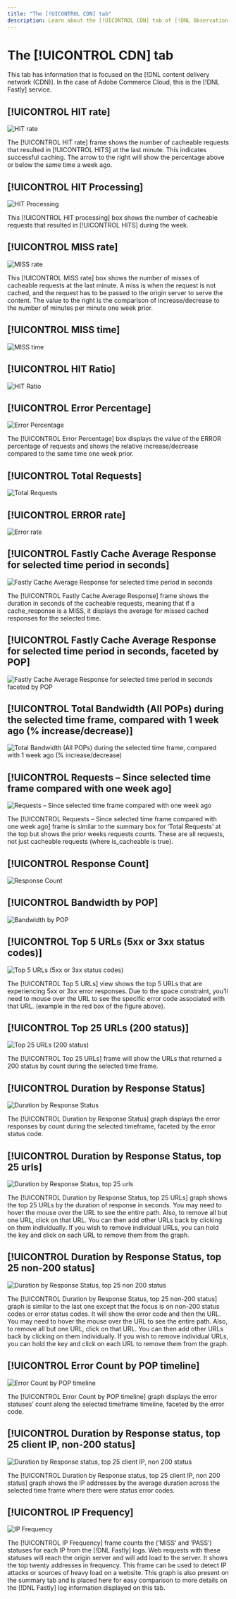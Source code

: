 ```yaml
---
title: "The [!UICONTROL CDN] tab"
description: Learn about the [!UICONTROL CDN] tab of [!DNL Observation for Adobe Commerce].
---
```

# The [!UICONTROL CDN] tab

This tab has information that is focused on the [!DNL content delivery network (CDN)]. In the case of Adobe Commerce Cloud, this is the [!DNL Fastly] service.

## [!UICONTROL HIT rate]

![HIT rate](../../assets/tools/cdn-tab-1.png)

The [!UICONTROL HIT rate] frame shows the number of cacheable requests that resulted in [!UICONTROL HITS] at the last minute. This indicates successful caching. The arrow to the right will show the percentage above or below the same time a week ago.

## [!UICONTROL HIT Processing]

![HIT Processing](../../assets/tools/cdn-tab-2.png)

This [!UICONTROL HIT processing] box shows the number of cacheable requests that resulted in [!UICONTROL HITS] during the week.

## [!UICONTROL MISS rate]

![MISS rate](../../assets/tools/cdn-tab-3.png)

This [!UICONTROL MISS rate] box shows the number of misses of cacheable requests at the last minute. A miss is when the request is not cached, and the request has to be passed to the origin server to serve the content. The value to the right is the comparison of increase/decrease to the number of minutes per minute one week prior.

## [!UICONTROL MISS time]

![MISS time](../../assets/tools/cdn-tab-4.png)

## [!UICONTROL HIT Ratio]

![HIT Ratio](../../assets/tools/cdn-tab-5.png)

## [!UICONTROL Error Percentage]

![Error Percentage](../../assets/tools/cdn-tab-6.png)

The [!UICONTROL Error Percentage] box displays the value of the ERROR percentage of requests and shows the relative increase/decrease compared to the same time one week prior.

## [!UICONTROL Total Requests]

![Total Requests](../../assets/tools/cdn-tab-7.png)

## [!UICONTROL ERROR rate]

![Error rate](../../assets/tools/cdn-tab-8.png)

## [!UICONTROL Fastly Cache Average Response for selected time period in seconds]

![Fastly Cache Average Response for selected time period in seconds](../../assets/tools/cdn-tab-9.png)

The [!UICONTROL Fastly Cache Average Response] frame shows the duration in seconds of the cacheable requests, meaning that if a cache_response is a MISS, it displays the average for missed cached responses for the selected time.

## [!UICONTROL Fastly Cache Average Response for selected time period in seconds, faceted by POP]

![Fastly Cache Average Response for selected time period in seconds faceted by POP](../../assets/tools/cdn-tab-10.png)

## [!UICONTROL Total Bandwidth (All POPs) during the selected time frame, compared with 1 week ago (% increase/decrease)]

![Total Bandwidth (All POPs) during the selected time frame, compared with 1 week ago (% increase/decrease)](../../assets/tools/cdn-tab-11.png)

## [!UICONTROL Requests – Since selected time frame compared with one week ago]

![Requests – Since selected time frame compared with one week ago](../../assets/tools/cdn-tab-12.png)

The [!UICONTROL Requests – Since selected time frame compared with one week ago] frame is similar to the summary box for ‘Total Requests’ at the top but shows the prior weeks requests counts. These are all requests, not just cacheable requests (where is_cacheable is true).

## [!UICONTROL Response Count]

![Response Count](../../assets/tools/cdn-tab-13.png)

## [!UICONTROL Bandwidth by POP]

![Bandwidth by POP](../../assets/tools/cdn-tab-14.png)

## [!UICONTROL Top 5 URLs (5xx or 3xx status codes)]

![Top 5 URLs (5xx or 3xx status codes)](../../assets/tools/cdn-tab-15.gif)

The [!UICONTROL Top 5 URLs] view shows the top 5 URLs that are experiencing 5xx or 3xx error responses. Due to the space constraint, you’ll need to mouse over the URL to see the specific error code associated with that URL. (example in the red box of the figure above).

## [!UICONTROL Top 25 URLs (200 status)]

![Top 25 URLs (200 status)](../../assets/tools/cdn-tab-16.gif)

The [!UICONTROL Top 25 URLs] frame will show the URLs that returned a 200 status by count during the selected time frame.

## [!UICONTROL Duration by Response Status]

![Duration by Response Status](../../assets/tools/cdn-tab-17.png)

The [!UICONTROL Duration by Response Status] graph displays the error responses by count during the selected timeframe, faceted by the error status code.

## [!UICONTROL Duration by Response Status, top 25 urls]

![Duration by Response Status, top 25 urls](../../assets/tools/cdn-tab-18.gif)

The [!UICONTROL Duration by Response Status, top 25 URLs] graph shows the top 25 URLs by the duration of response in seconds. You may need to hover the mouse over the URL to see the entire path. Also, to remove all but one URL, click on that URL. You can then add other URLs back by clicking on them individually. If you wish to remove individual URLs, you can hold the key and click on each URL to remove them from the graph.

## [!UICONTROL Duration by Response Status, top 25 non-200 status]

![Duration by Response Status, top 25 non 200 status](../../assets/tools/cdn-tab-19.gif)

The [!UICONTROL Duration by Response Status, top 25 non-200 status] graph is similar to the last one except that the focus is on non-200 status codes or error status codes. It will show the error code and then the URL. You may need to hover the mouse over the URL to see the entire path. Also, to remove all but one URL, click on that URL. You can then add other URLs back by clicking on them individually. If you wish to remove individual URLs, you can hold the key and click on each URL to remove them from the graph.

## [!UICONTROL Error Count by POP timeline]

![Error Count by POP timeline](../../assets/tools/cdn-tab-20.png)

The [!UICONTROL Error Count by POP timeline] graph displays the error statuses’ count along the selected timeframe timeline, faceted by the error code.

## [!UICONTROL Duration by Response status, top 25 client IP, non-200 status]

![Duration by Response status, top 25 client IP, non 200 status](../../assets/tools/cdn-tab-21.gif)

The [!UICONTROL Duration by Response status, top 25 client IP, non 200 status] graph shows the IP addresses by the average duration across the selected time frame where there were status error codes.

## [!UICONTROL IP Frequency]

![IP Frequency](../../assets/tools/cdn-tab-22.jpeg)

The [!UICONTROL IP Frequency] frame counts the (‘MISS’ and ‘PASS’) statuses for each IP from the [!DNL Fastly] logs. Web requests with these statuses will reach the origin server and will add load to the server. It shows the top twenty addresses in frequency. This frame can be used to detect IP attacks or sources of heavy load on a website. This graph is also present on the summary tab and is placed here for easy comparison to more details on the [!DNL Fastly] log information displayed on this tab.

